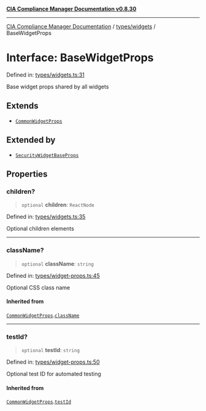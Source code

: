 [**CIA Compliance Manager Documentation v0.8.30**](../../../README.md)

***

[CIA Compliance Manager Documentation](../../../modules.md) / [types/widgets](../README.md) / BaseWidgetProps

# Interface: BaseWidgetProps

Defined in: [types/widgets.ts:31](https://github.com/Hack23/cia-compliance-manager/blob/6afa716316469147e542039d136ec79ffdbd4ac9/src/types/widgets.ts#L31)

Base widget props shared by all widgets

## Extends

- [`CommonWidgetProps`](../../interfaces/CommonWidgetProps.md)

## Extended by

- [`SecurityWidgetBaseProps`](SecurityWidgetBaseProps.md)

## Properties

### children?

> `optional` **children**: `ReactNode`

Defined in: [types/widgets.ts:35](https://github.com/Hack23/cia-compliance-manager/blob/6afa716316469147e542039d136ec79ffdbd4ac9/src/types/widgets.ts#L35)

Optional children elements

***

### className?

> `optional` **className**: `string`

Defined in: [types/widget-props.ts:45](https://github.com/Hack23/cia-compliance-manager/blob/6afa716316469147e542039d136ec79ffdbd4ac9/src/types/widget-props.ts#L45)

Optional CSS class name

#### Inherited from

[`CommonWidgetProps`](../../interfaces/CommonWidgetProps.md).[`className`](../../interfaces/CommonWidgetProps.md#classname)

***

### testId?

> `optional` **testId**: `string`

Defined in: [types/widget-props.ts:50](https://github.com/Hack23/cia-compliance-manager/blob/6afa716316469147e542039d136ec79ffdbd4ac9/src/types/widget-props.ts#L50)

Optional test ID for automated testing

#### Inherited from

[`CommonWidgetProps`](../../interfaces/CommonWidgetProps.md).[`testId`](../../interfaces/CommonWidgetProps.md#testid)
